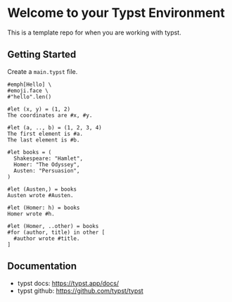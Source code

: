# Welcome to your Typst Environment

This is a template repo for when you are working with typst.

## Getting Started

Create a `main.typst` file.

```typst
#emph[Hello] \
#emoji.face \
#"hello".len()

#let (x, y) = (1, 2)
The coordinates are #x, #y.

#let (a, .., b) = (1, 2, 3, 4)
The first element is #a.
The last element is #b.

#let books = (
  Shakespeare: "Hamlet",
  Homer: "The Odyssey",
  Austen: "Persuasion",
)

#let (Austen,) = books
Austen wrote #Austen.

#let (Homer: h) = books
Homer wrote #h.

#let (Homer, ..other) = books
#for (author, title) in other [
  #author wrote #title.
]
```

## Documentation

- typst docs: https://typst.app/docs/
- typst github: https://github.com/typst/typst